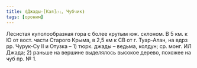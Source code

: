 ```yaml
---
title: ⦗Джады-[Кая]⒯, Чубчик⦘
tags: [ороним]
---
```


Лесистая куполообразная гора с более крутым юж. склоном. В 5 км. к Ю от вост.
части Старого Крыма, в 2,5 км к СВ от г. Туар-Алан, на вдрз рр. Чурук-Су II и
Отузка – 1) тюрк. джады – ведьма, колдун; ср. монг. ИЛ Джада; 2) раньше на
вершине выделялось высокое дерево, похожее на чуб пр. № 1.
